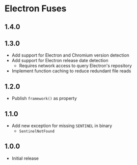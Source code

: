 # Electron Fuses

## 1.4.0

## 1.3.0
- Add support for Electron and Chromium version detection
- Add support for Electron release date detection
  - Requires network access to query Electron's repository
- Implement function caching to reduce redundant file reads

## 1.2.0
- Publish `framework()` as property

## 1.1.0
- Add new exception for missing `SENTINEL` in binary
  - `SentinelNotFound`

## 1.0.0
- Initial release